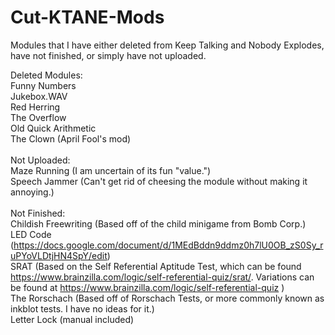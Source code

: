 # Cut-KTANE-Mods
Modules that I have either deleted from Keep Talking and Nobody Explodes, have not finished, or simply have not uploaded.

Deleted Modules:\
Funny Numbers\
Jukebox.WAV\
Red Herring\
The Overflow\
Old Quick Arithmetic\
The Clown (April Fool's mod)\
\
Not Uploaded:\
Maze Running (I am uncertain of its fun "value.")\
Speech Jammer (Can't get rid of cheesing the module without making it annoying.)\
\
Not Finished:\
Childish Freewriting (Based off of the child minigame from Bomb Corp.)\
LED Code (https://docs.google.com/document/d/1MEdBddn9ddmz0h7lU0OB_zS0Sy_ruPYoVLDtjHN4SpY/edit) \
SRAT (Based on the Self Referential Aptitude Test, which can be found https://www.brainzilla.com/logic/self-referential-quiz/srat/. Variations can be found at https://www.brainzilla.com/logic/self-referential-quiz )\
The Rorschach (Based off of Rorschach Tests, or more commonly known as inkblot tests. I have no ideas for it.)\
Letter Lock (manual included)
